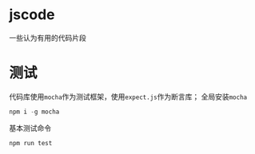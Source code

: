 # jscode
一些认为有用的代码片段


# 测试
代码库使用`mocha`作为测试框架，使用`expect.js`作为断言库；
全局安装`mocha`

```js
npm i -g mocha
```
基本测试命令
```js
npm run test
```